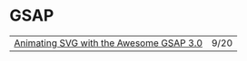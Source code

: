 # GSAP

|  |  |
| :--- | :--- |
| [Animating SVG with the Awesome GSAP 3.0](https://www.youtube.com/watch?v=lj37QZ047f8) | 9/20 |

